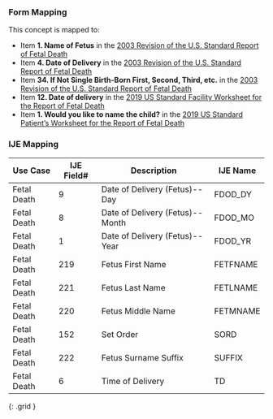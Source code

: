### Form Mapping
This concept is mapped to:
 * Item **1. Name of Fetus** in the [2003 Revision of the U.S. Standard Report of Fetal Death](https://www.cdc.gov/nchs/data/dvs/FDEATH11-03finalACC.pdf)
 * Item **4. Date of Delivery** in the [2003 Revision of the U.S. Standard Report of Fetal Death](https://www.cdc.gov/nchs/data/dvs/FDEATH11-03finalACC.pdf)
 * Item **34. If Not Single Birth-Born First, Second, Third, etc.** in the [2003 Revision of the U.S. Standard Report of Fetal Death](https://www.cdc.gov/nchs/data/dvs/FDEATH11-03finalACC.pdf)
 * Item **12. Date of delivery** in the [2019 US Standard Facility Worksheet for the Report of Fetal Death](https://www.cdc.gov/nchs/data/dvs/fetal-death-facility-worksheet-2019-508.pdf)
 * Item **1. Would you like to name the child?** in the [2019 US Standard Patient’s Worksheet for the Report of Fetal Death](https://www.cdc.gov/nchs/data/dvs/fetal-death-mother-worksheet-english-2019-508.pdf)

### IJE Mapping

| **Use Case** | **IJE Field#** | **Description** | **IJE Name** |
| ------------ | -------------- | --------------- | ------------ |
| Fetal Death | 9 | Date of Delivery (Fetus)--Day | FDOD_DY |
| Fetal Death | 8 | Date of Delivery (Fetus)--Month | FDOD_MO |
| Fetal Death | 1 | Date of Delivery (Fetus)--Year | FDOD_YR |
| Fetal Death | 219 | Fetus First Name | FETFNAME |
| Fetal Death | 221 | Fetus Last Name | FETLNAME |
| Fetal Death | 220 | Fetus Middle Name | FETMNAME |
| Fetal Death | 152 | Set Order | SORD |
| Fetal Death | 222 | Fetus Surname Suffix | SUFFIX |
| Fetal Death | 6 | Time of Delivery | TD |
{: .grid }
